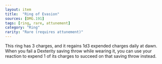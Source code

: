 ```yaml
---
layout: item
title:  "Ring of Evasion"
sources: [DMG.191]
tags: [ring, rare, attunement]
category: "Ring"
rarity: "Rare (requires attunement)"
---
```


This ring has 3 charges, and it regains 1d3 expended charges daily at dawn. When you fail a Dexterity saving throw while wearing it, you can use your reaction to expend 1 of its charges to succeed on that saving throw instead.